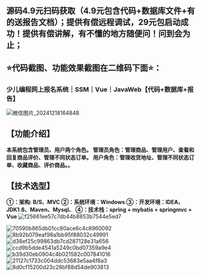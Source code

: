 ## 源码4.9元扫码获取（4.9元包含代码+数据库文件+有的送报告文档）；提供有偿远程调试，29元包启动成功！提供有偿讲解，有不懂的地方随便问！问到会为止；
## ⭐代码截图、功能效果截图在二维码下面⭐：
###  少儿编程网上报名系统｜SSM｜Vue｜JavaWeb【代码+数据库+报告】
![微信图片_20241218164848](https://github.com/user-attachments/assets/646b2784-afb8-47ee-a4d4-5ccc9f96b331)

## 【功能介绍】
**本系统包含管理员、用户两个角色。
管理员角色：管理商品、管理用户、查看和回复商品评价、管理不同状态订单。
用户角色：管理收货地址、管理不同状态订单、收藏商品、评价商品。。**
## 【技术选型】
**①：架构: B/S、MVC
②：系统环境：Windows
③：开发环境：IDEA、JDK1.8、Maven、Mysql、
④：技术栈：spring + mybatis + springmvc + Vue**
![f25661ee57c7db44b8853b7544e5ed7](https://github.com/user-attachments/assets/6a719d70-c6ca-483c-a2d5-1fb278f5cb66)

![70590b865db01cc80ace6c4c8960092](https://github.com/user-attachments/assets/f50831d6-952a-461d-8d99-40aee6bf636f)
![8b92b079eaf98a1bb95f88032c49991](https://github.com/user-attachments/assets/40232b70-769e-42bc-9302-51289cce1bd9)
![d38ef25c99863db7cd287128e31a656](https://github.com/user-attachments/assets/b07c0547-fb42-48ff-af36-4204289fab90)
![ccd9b5dde4541a5249c0bd07359a9e4](https://github.com/user-attachments/assets/b8f509fe-35af-4b06-a936-fbb6aff60446)
![b39d30eb0904c4b021582c007841016](https://github.com/user-attachments/assets/8127999b-63f6-4e75-8b6a-14e09f254209)
![21127c1733c004ddc53683e5aa4f8a3](https://github.com/user-attachments/assets/5fcbdb61-f5f6-456e-86b5-3d2f78968680)
![8d0cf15200d23c28bf88d54de903813](https://github.com/user-attachments/assets/80f076eb-302b-4054-8870-33738adbddba)
